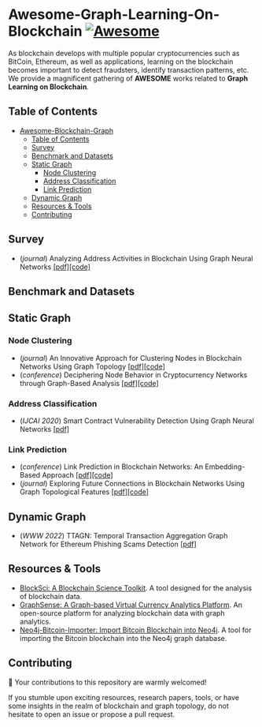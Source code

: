 # Awesome-Graph-Learning-On-Blockchain [![Awesome](https://awesome.re/badge.svg)](https://awesome.re)

As blockchain develops with multiple popular cryptocurrencies such as BitCoin, Ethereum, as well as applications, learning on the blockchain becomes important to detect fraudsters, identify transaction patterns, etc. We provide a magnificent gathering of **AWESOME** works related to **Graph Learning on Blockchain**.

## Table of Contents

- [Awesome-Blockchain-Graph](#awesome-blockchain-graph)
  - [Table of Contents](#table-of-contents)
  - [Survey](#survey)
  - [Benchmark and Datasets](#benchmark-and-datasets)
  - [Static Graph](#static-graph)
    - [Node Clustering](#node-clustering)
    - [Address Classification](#address-classification)
    - [Link Prediction](#link-prediction)
  - [Dynamic Graph](#dynamic-graph)
  - [Resources & Tools](#resources--tools)
  - [Contributing](#contributing)

## Survey

- (*journal*) Analyzing Address Activities in Blockchain Using Graph Neural Networks [[pdf]](link)[[code]](link)

## Benchmark and Datasets



## Static Graph

### Node Clustering

- (*journal*) An Innovative Approach for Clustering Nodes in Blockchain Networks Using Graph Topology [[pdf]](link)[[code]](link)
- (*conference*) Deciphering Node Behavior in Cryptocurrency Networks through Graph-Based Analysis [[pdf]](link)[[code]](link)

### Address Classification

- (*IJCAI 2020*) Smart Contract Vulnerability Detection Using Graph Neural Networks [[pdf]](https://www.ijcai.org/Proceedings/2020/0454.pdf)

### Link Prediction

- (*conference*) Link Prediction in Blockchain Networks: An Embedding-Based Approach [[pdf]](link)[[code]](link)
- (*journal*) Exploring Future Connections in Blockchain Networks Using Graph Topological Features [[pdf]](link)[[code]](link)

## Dynamic Graph

- (*WWW 2022*) TTAGN: Temporal Transaction Aggregation Graph Network for Ethereum Phishing Scams Detection [[pdf]](https://arxiv.org/pdf/2204.13442#:~:text=TTAGN%20enhances%20the%20representation%20of,embedding%20and%20phishing%20addresses%20detection.)

## Resources & Tools

- [BlockSci: A Blockchain Science Toolkit](https://github.com/citp/BlockSci). A tool designed for the analysis of blockchain data.
- [GraphSense: A Graph-based Virtual Currency Analytics Platform](https://github.com/graphsense/graphsense-open). An open-source platform for analyzing blockchain data with graph analytics.
- [Neo4j-Bitcoin-Importer: Import Bitcoin Blockchain into Neo4j](https://github.com/lucianojf/neo4j-bitcoin-importer). A tool for importing the Bitcoin blockchain into the Neo4j graph database.

## Contributing

🚀 Your contributions to this repository are warmly welcomed!

If you stumble upon exciting resources, research papers, tools, or have some insights in the realm of blockchain and graph topology, do not hesitate to open an issue or propose a pull request.
